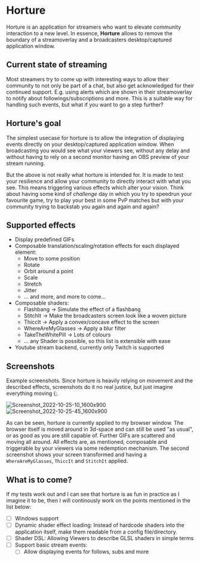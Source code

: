 # Horture

Horture is an application for streamers who want to elevate community
interaction to a new level. In essence, **Horture** allows to remove the
boundary of a streamoverlay and a broadcasters desktop/captured application
window.

## Current state of streaming

Most streamers try to come up with interesting ways to allow their community to
not only be part of a chat, but also get acknowledged for their continued
support. E.g. using alerts which are shown in their streamoverlay to notify
about followings/subscriptions and more. This is a suitable way for handling
such events, but what if you want to go a step further?

## Horture's goal

The simplest usecase for horture is to allow the integration of displaying
events directly on your desktop/captured application window. When broadcasting
you would see what your viewers see, without any delay and without having to
rely on a second monitor having an OBS preview of your stream running.

But the above is not really what horture is intended for. It is made to test
your resilience and allow your community to directly interact with what you
see. This means triggering various effects which alter your vision. Think about
having some kind of _challenge_ day in which you try to speedrun your favourite
game, try to play your best in some PvP matches but with your community trying
to backstab you again and again and again?

## Supported effects

* Display predefined GIFs
* Composable translation/scaling/rotation effects for each displayed element:
  * Move to some position
  * Rotate
  * Orbit around a point
  * Scale
  * Stretch
  * Jitter
  * ... and more, and more to come...
* Composable shaders:
  * Flashbang -> Simulate the effect of a flashbang
  * StitchIt -> Make the broadcasters screen look like a woven picture
  * ThiccIt -> Apply a convex/concave effect to the screen
  * WhereAreMyGlasses -> Apply a blur filter
  * TakeTheWhitePill -> Lots of colours
  * ... any Shader is possible, so this list is extensible with ease
* Youtube stream backend, currently only Twitch is supported

## Screenshots

Example screenshots. Since horture is heavily relying on movement and the
described effects, screenshots do it no real justice, but just imagine
everything moving (;.

![Screenshot_2022-10-25-10_1600x900](https://user-images.githubusercontent.com/33512740/197868429-43db91b2-5efb-4c72-bbd6-32072e5a9b14.png)
![Screenshot_2022-10-25-45_1600x900](https://user-images.githubusercontent.com/33512740/197868472-7f7064e2-c2db-4673-a61d-a1822ccba369.png)

As can be seen, horture is currently applied to my browser window. The browser
itself is moved around in 3d-space and can still be used "as usual", or as good
as you are still capable of. Further GIFs are scattered and moving all around.
All effects are, as mentioned, composable and triggerable by your viewers via
some redemption mechanism. The second screenshot shows your screen transformed
and having a `WhereAreMyGlasses`, `ThiccIt` and `StitchIt` applied.

## What is to come?

If my tests work out and I can see that horture is as fun in practice as I
imagine it to be, then I will continously work on the points mentioned in the
list below:

- [ ] Windows support
- [ ] Dynamic shader effect loading: Instead of hardcode shaders into the
      application itself, make them readable from a config file/directory.
- [ ] Shader DSL: Allowing Viewers to describe GLSL shaders in simple terms
- [ ] Support basic stream events:
   - [ ] Allow displaying events for follows, subs and more

